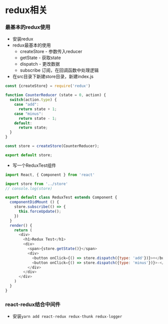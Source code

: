# redux相关

### 最基本的redux使用

* 安装redux
* redux最基本的使用
  * createStore - 参数传入reducer
  * getState - 获取state
  * dispatch - 更改数据
  * subscribe  订阅，在回调函数中处理逻辑
* 在src目录下新建store目录，新建index.js
```js
const {createStore} = require('redux')

function CounterReducer (state = 0, action) {
  switch(action.type) {
    case "add":
      return state + 1;
    case "minus":
      return state - 1;
    default:
      return state;
  }
}

const store = createStore(CounterReducer);

export default store;
```
* 写一个ReduxTest组件
```js
import React, { Component } from 'react'

import store from '../store'
// console.log(store)

export default class ReduxTest extends Component {
  componentDidMount () {
    store.subscribe(() => {
      this.forceUpdate();
    })
  }
  render() {
    return (
      <div>
        <h1>Redux Test</h1>
        <div>
          <span>{store.getState()}</span>
          <div>
            <button onClick={() => store.dispatch({type: 'add'})}>+</button>
            <button onClick={() => store.dispatch({type: 'minus'})}>-</button>
          </div>
        </div>
      </div>
    )
  }
}

```

### react-redux结合中间件

* 安装`yarn add react-redux redux-thunk redux-logger`

